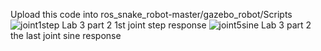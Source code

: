 Upload this code into ros_snake_robot-master/gazebo_robot/Scripts
![joint1step](https://user-images.githubusercontent.com/35225524/143440520-ba970223-9220-4a94-896a-50fa04916528.png)
Lab 3 part 2 1st joint step response
![joint5sine](https://user-images.githubusercontent.com/35225524/143440526-2149f11b-8beb-47a9-aca0-8cd06eb48163.png)
Lab 3 part 2 the last joint sine response

